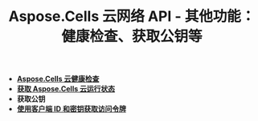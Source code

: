 ﻿---
title: Aspose.Cells 云网络 API - 其他功能：健康检查、获取公钥等
linktitle: 其他功能
ArticleTitle: "Other Features: Health Check, Get Public Key, and Mor"
second_title: Documen
type: docs
url: /zh/other-features/
keywords: Aspose.Cells Cloud REST API, Health Check, Public Key Retrieval, Excel 2013, Excel 2016, Excel 2019, Excel 36
description: 本开发者指南提供了利用 Aspose.Cells for .NET 特定功能的实际场景和技巧，确保最佳 Excel 文档外观并实现各种用例
weight: 180
kwords: Excel、Aspose.Cells、云 API、RESTful API、电子表格管理、PDF 转换、CSV 处理、JSON 处理、Markdown 支持、开发人员文档
---
- **[Aspose.Cells 云健康检查](https://docs.aspose.cloud/cells/check-cloud-service-health/)**
- **[获取 Aspose.Cells 云运行状态](https://docs.aspose.cloud/cells/get-aspose-cells-cloud-status/)**
- **获取公钥**
- **[使用客户端 ID 和密钥获取访问令牌](https://docs.aspose.cloud/cells/post-access-token/)**
